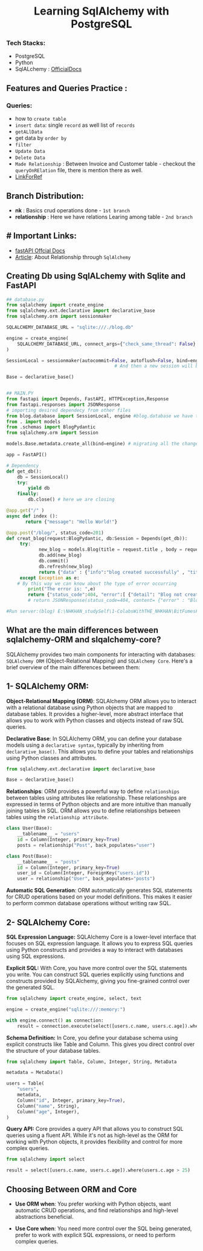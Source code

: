 # <h1 align="center"> Learning SqlAlchemy with PostgreSQL </h1>
### Tech Stacks:
- PostgreSQL
- Python
- SqlALchemy : [OfficialDocs](https://docs.sqlalchemy.org/en/14/orm/query.html)

## Features and Queries Practice :
### Queries: 
- how to `create table`
- `insert data`: single `record` as well list of `records`
- `getALlData`
- get data by `order by`
- `filter`
- `Update Data`
- `Delete Data`
- `Made Relationship` : Between Invoice and Customer table - checkout the `queryOnRElation` file, there is mention there as well.
- [LinkForRef](https://www.tutorialspoint.com/sqlalchemy/sqlalchemy_orm_working_with_joins.htm)

## Branch Distribution:
- **nk** : Basics crud operations done - `1st branch`
- **relationship** : Here we have relations Learing among table - `2nd branch` 

## # Important Links:

- [fastAPI Offcial Docs](https://fastapi.tiangolo.com/tutorial/sql-databases/#main-fastapi-app)
- [Article](https://hackersandslackers.com/sqlalchemy-data-models/): About Relationship through `SqlAlchemy`


## Creating Db using SqlALchemy with Sqlite and FastAPI
```python
## database.py
from sqlalchemy import create_engine
from sqlalchemy.ext.declarative import declarative_base
from sqlalchemy.orm import sessionmaker

SQLALCHEMY_DATABASE_URL = "sqlite:///./blog.db"

engine = create_engine(
    SQLALCHEMY_DATABASE_URL, connect_args={"check_same_thread": False} #connect_args={"check_same_thread": False}: is needed only for SQLite. It's not needed for other databases.
)

SessionLocal = sessionmaker(autocommit=False, autoflush=False, bind=engine)  # We need to have an independent database session/connection (SessionLocal) per request, use the same session through all the request and then close it after the request is finished.
                                        # And then a new session will be created for the next request.

Base = declarative_base()


## MAIN.PY
from fastapi import Depends, FastAPI, HTTPException,Response
from fastapi.responses import JSONResponse
# importing desired dependecy from other files
from blog.database import SessionLocal, engine #blog.database we have to provide project directgory/ package (that's y init inside the blog directory)
from . import models
from .schemas import BlogPydantic
from sqlalchemy.orm import Session

models.Base.metadata.create_all(bind=engine) # migrating all the changes. If table is not there then create a new one and if there then it wont  create 

app = FastAPI()

# Dependency
def get_db():
    db = SessionLocal()
    try:
        yield db
    finally:
        db.close() # here we are closing

@app.get("/" )
async def index ():
       return {"message": "Hello World!"}

@app.post("/blog/", status_code=201)
def creat_blog(request:BlogPydantic, db:Session = Depends(get_db)):
     try:
            new_blog = models.Blog(title = request.title , body = request.body)
            db.add(new_blog)
            db.commit()
            db.refresh(new_blog)
            return {"data" : {"info":"blog created successfully" , "title" : request.title , "body":request} }
     except Exception as e:
    # By this way we can know about the type of error occurring
        print("The error is: ",e)
        return {"status_code":404, "error":[ {"detail": "Blog not created"} , {"errorDetail" : f"The error is: {e}"} ] }
        # return JSONResponse(status_code=404, content= {"error" : "Blog cannot be created", "errorDetail" : f"The error is: {e}", }) also working

#Run server:(blog) E:\NHKHAN_studySelf\1-ColabsWithTHE_NHKHAN\BitFumesFastAPi>uvicorn blog.main:app 

```


## What are the main differences between sqlalchemy-ORM and slqalchemy-core?


SQLAlchemy provides two main components for interacting with databases: `SQLAlchemy ORM` (Object-Relational Mapping) and `SQLAlchemy Core`. Here's a brief overview of the main differences between them:

## 1- SQLAlchemy ORM:

**Object-Relational Mapping (ORM)**: SQLAlchemy ORM allows you to interact with a relational database using Python objects that are mapped to database tables. It provides a higher-level, more abstract interface that allows you to work with Python classes and objects instead of raw SQL queries.

**Declarative Base**: In SQLAlchemy ORM, you can define your database models using a `declarative syntax`, typically by inheriting from `declarative_base()`. This allows you to define your tables and relationships using Python classes and attributes.

```python
from sqlalchemy.ext.declarative import declarative_base

Base = declarative_base()
```

**Relationships**: ORM provides a powerful way to define `relationships` between tables using attributes like relationship. These relationships are expressed in terms of Python objects and are more intuitive than manually joining tables in SQL. ORM allows you to define relationships between tables using the `relationship attribute`.

```python
class User(Base):
    __tablename__ = "users"
    id = Column(Integer, primary_key=True)
    posts = relationship("Post", back_populates="user")

class Post(Base):
    __tablename__ = "posts"
    id = Column(Integer, primary_key=True)
    user_id = Column(Integer, ForeignKey("users.id"))
    user = relationship("User", back_populates="posts")

```

**Automatic SQL Generation**: ORM automatically generates SQL statements for CRUD operations based on your model definitions. This makes it easier to perform common database operations without writing raw SQL.


## 2- SQLAlchemy Core:

**SQL Expression Language:** SQLAlchemy Core is a lower-level interface that focuses on SQL expression language. It allows you to express SQL queries using Python constructs and provides a way to interact with databases using SQL expressions.

**Explicit SQL:** With Core, you have more control over the SQL statements you write. You can construct SQL queries explicitly using functions and constructs provided by SQLAlchemy, giving you fine-grained control over the generated SQL.

```python
from sqlalchemy import create_engine, select, text

engine = create_engine("sqlite:///:memory:")

with engine.connect() as connection:
    result = connection.execute(select([users.c.name, users.c.age]).where(text("age > 25")))

```

**Schema Definition:** In Core, you define your database schema using explicit constructs like Table and Column. This gives you direct control over the structure of your database tables.

```python
from sqlalchemy import Table, Column, Integer, String, MetaData

metadata = MetaData()

users = Table(
    "users",
    metadata,
    Column("id", Integer, primary_key=True),
    Column("name", String),
    Column("age", Integer),
)

```

**Query API:** Core provides a query API that allows you to construct SQL queries using a fluent API. While it's not as high-level as the ORM for working with Python objects, it provides flexibility and control for more complex queries.

```python
from sqlalchemy import select

result = select([users.c.name, users.c.age]).where(users.c.age > 25)

```

## Choosing Between ORM and Core

- **Use ORM when**: You prefer working with Python objects, want automatic CRUD operations, and find relationships and high-level abstractions beneficial.

- **Use Core when**: You need more control over the SQL being generated, prefer to work with explicit SQL expressions, or need to perform complex queries.

